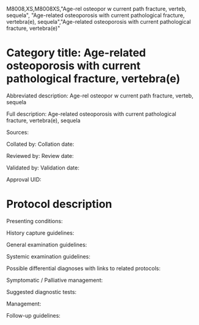 M8008,XS,M8008XS,"Age-rel osteopor w current path fracture, verteb, sequela", "Age-related osteoporosis with current pathological fracture, vertebra(e), sequela","Age-related osteoporosis with current pathological fracture, vertebra(e)"
# Category title: Age-related osteoporosis with current pathological fracture, vertebra(e)

Abbreviated description: Age-rel osteopor w current path fracture, verteb, sequela

Full description: Age-related osteoporosis with current pathological fracture, vertebra(e), sequela

Sources:

Collated by:
Collation date:

Reviewed by:
Review date:

Validated by:
Validation date:

Approval UID:

# Protocol description

Presenting conditions:

History capture guidelines:

General examination guidelines:

Systemic examination guidelines:

Possible differential diagnoses with links to related protocols:

Symptomatic / Palliative management:

Suggested diagnostic tests:

Management:

Follow-up guidelines:
